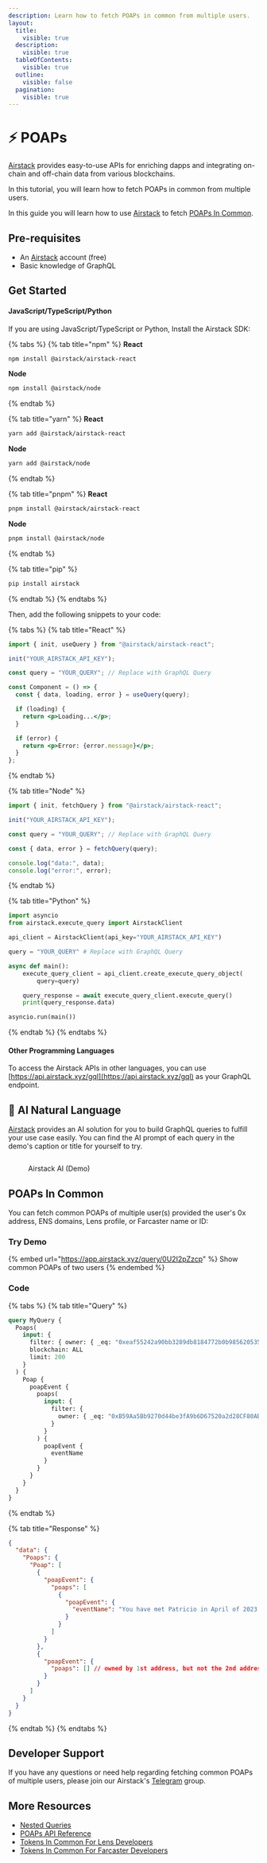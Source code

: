 ```yaml
---
description: Learn how to fetch POAPs in common from multiple users.
layout:
  title:
    visible: true
  description:
    visible: true
  tableOfContents:
    visible: true
  outline:
    visible: false
  pagination:
    visible: true
---
```


# ⚡ POAPs

[Airstack](https://airstack.xyz) provides easy-to-use APIs for enriching dapps and integrating on-chain and off-chain data from various blockchains.

In this tutorial, you will learn how to fetch POAPs in common from multiple users.

In this guide you will learn how to use [Airstack](https://airstack.xyz) to fetch [POAPs In Common](poaps.md#poaps-in-common).

## Pre-requisites

* An [Airstack](https://airstack.xyz/) account (free)
* Basic knowledge of GraphQL

## Get Started

#### JavaScript/TypeScript/Python

If you are using JavaScript/TypeScript or Python, Install the Airstack SDK:

{% tabs %}
{% tab title="npm" %}
**React**

```sh
npm install @airstack/airstack-react
```

**Node**

```sh
npm install @airstack/node
```
{% endtab %}

{% tab title="yarn" %}
**React**

```sh
yarn add @airstack/airstack-react
```

**Node**

```sh
yarn add @airstack/node
```
{% endtab %}

{% tab title="pnpm" %}
**React**

```sh
pnpm install @airstack/airstack-react
```

**Node**

```sh
pnpm install @airstack/node
```
{% endtab %}

{% tab title="pip" %}
```sh
pip install airstack
```
{% endtab %}
{% endtabs %}

Then, add the following snippets to your code:

{% tabs %}
{% tab title="React" %}
```jsx
import { init, useQuery } from "@airstack/airstack-react";

init("YOUR_AIRSTACK_API_KEY");

const query = "YOUR_QUERY"; // Replace with GraphQL Query

const Component = () => {
  const { data, loading, error } = useQuery(query);

  if (loading) {
    return <p>Loading...</p>;
  }

  if (error) {
    return <p>Error: {error.message}</p>;
  }
};
```
{% endtab %}

{% tab title="Node" %}
```javascript
import { init, fetchQuery } from "@airstack/airstack-react";

init("YOUR_AIRSTACK_API_KEY");

const query = "YOUR_QUERY"; // Replace with GraphQL Query

const { data, error } = fetchQuery(query);

console.log("data:", data);
console.log("error:", error);
```
{% endtab %}

{% tab title="Python" %}
```python
import asyncio
from airstack.execute_query import AirstackClient

api_client = AirstackClient(api_key="YOUR_AIRSTACK_API_KEY")

query = "YOUR_QUERY" # Replace with GraphQL Query

async def main():
    execute_query_client = api_client.create_execute_query_object(
        query=query)

    query_response = await execute_query_client.execute_query()
    print(query_response.data)

asyncio.run(main())
```
{% endtab %}
{% endtabs %}

#### Other Programming Languages

To access the Airstack APIs in other languages, you can use [https://api.airstack.xyz/gql](https://api.airstack.xyz/gql) as your GraphQL endpoint.

## **🤖 AI Natural Language**[**​**](https://xmtp.org/docs/tutorials/query-xmtp#-ai-natural-language)

[Airstack](https://airstack.xyz/) provides an AI solution for you to build GraphQL queries to fulfill your use case easily. You can find the AI prompt of each query in the demo's caption or title for yourself to try.

<figure><img src="../../.gitbook/assets/NounsClip_060323FIN3.gif" alt=""><figcaption><p>Airstack AI (Demo)</p></figcaption></figure>

## POAPs In Common

You can fetch common POAPs of multiple user(s) provided the user's 0x address, ENS domains, Lens profile, or Farcaster name or ID:

### Try Demo

{% embed url="https://app.airstack.xyz/query/0U2I2pZzcp" %}
Show common POAPs of two users
{% endembed %}

### Code

{% tabs %}
{% tab title="Query" %}
```graphql
query MyQuery {
  Poaps(
    input: {
      filter: { owner: { _eq: "0xeaf55242a90bb3289db8184772b0b98562053559" } }
      blockchain: ALL
      limit: 200
    }
  ) {
    Poap {
      poapEvent {
        poaps(
          input: {
            filter: {
              owner: { _eq: "0xB59Aa5Bb9270d44be3fA9b6D67520a2d28CF80AB" }
            }
          }
        ) {
          poapEvent {
            eventName
          }
        }
      }
    }
  }
}
```
{% endtab %}

{% tab title="Response" %}
```json
{
  "data": {
    "Poaps": {
      "Poap": [
        {
          "poapEvent": {
            "poaps": [
              {
                "poapEvent": {
                  "eventName": "You have met Patricio in April of 2023 (IRL)"
                }
              }
            ]
          }
        },
        {
          "poapEvent": {
            "poaps": [] // owned by 1st address, but not the 2nd address
          }
        }
      ]
    }
  }
}
```
{% endtab %}
{% endtabs %}

## Developer Support

If you have any questions or need help regarding fetching common POAPs of multiple users, please join our Airstack's [Telegram](https://t.me/+1k3c2FR7z51mNDRh) group.

## More Resources

* [Nested Queries](../../api-references/overview/nested-queries.md)
* [POAPs API Reference](../../api-references/api-reference/poaps-api.md)
* [Tokens In Common For Lens Developers](../lens/tokens-in-common.md)
* [Tokens In Common For Farcaster Developers](../farcaster/tokens-in-common.md)

